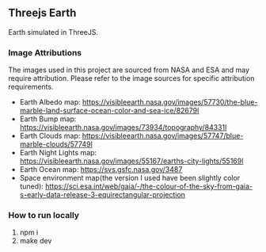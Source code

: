 ## Threejs Earth

Earth simulated in ThreeJS.

### Image Attributions

The images used in this project are sourced from NASA and ESA and may require attribution. Please refer to the image sources for specific attribution requirements.

- Earth Albedo map: https://visibleearth.nasa.gov/images/57730/the-blue-marble-land-surface-ocean-color-and-sea-ice/82679l
- Earth Bump map: https://visibleearth.nasa.gov/images/73934/topography/84331l
- Earth Clouds map: https://visibleearth.nasa.gov/images/57747/blue-marble-clouds/57749l
- Earth Night Lights map: https://visibleearth.nasa.gov/images/55167/earths-city-lights/55169l
- Earth Ocean map: https://svs.gsfc.nasa.gov/3487
- Space environment map(the version I used have been slightly color tuned): https://sci.esa.int/web/gaia/-/the-colour-of-the-sky-from-gaia-s-early-data-release-3-equirectangular-projection

### How to run locally

1. npm i
2. make dev
